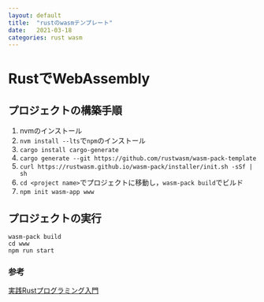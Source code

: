 ```yaml
---
layout: default
title:  "rustのwasmテンプレート"
date:   2021-03-18
categories: rust wasm
---
```


# RustでWebAssembly

## プロジェクトの構築手順

1. nvmのインストール
2. `nvm install --lts`で`npm`のインストール
3. `cargo install cargo-generate`
4. `cargo generate --git https://github.com/rustwasm/wasm-pack-template`
5. `curl https://rustwasm.github.io/wasm-pack/installer/init.sh -sSf | sh`
6. `cd <project name>`でプロジェクトに移動し，`wasm-pack build`でビルド
7. `npm init wasm-app www`

## プロジェクトの実行

```
wasm-pack build
cd www
npm run start
```

### 参考
[実践Rustプログラミング入門](https://www.shuwasystem.co.jp/book/9784798061702.html)